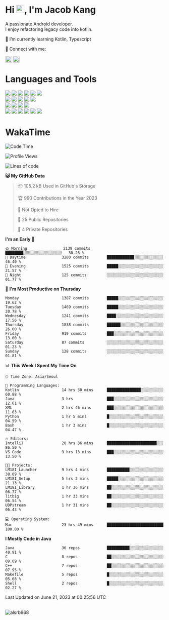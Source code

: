 # Hi <img src="https://media.giphy.com/media/hvRJCLFzcasrR4ia7z/giphy.gif" width="25px">, I'm Jacob Kang
A passionate Android developer.
</br>
I enjoy refactoring legacy code into kotlin.

🌱 I’m currently learning Kotlin, Typescript

🤝 Connect with me:

<a href="https://www.linkedin.com/in/minkyu-kang-b7477b1b2/"><img align="left" src="https://raw.githubusercontent.com/yushi1007/yushi1007/main/images/linkedin.svg" alt="Minkyu Kang | LinkedIn" width="21px"/></a>
<a href="https://www.instagram.com/_jacob_kang/"><img align="left" src="https://raw.githubusercontent.com/yushi1007/yushi1007/main/images/instagram.svg" alt="Jacob Kang | Instagram" width="21px"/></a>

</br>

# Languages and Tools

<div align="left">
<img src="https://img.shields.io/badge/java-007396?logo=java&logoColor=white"/>
<img src="https://img.shields.io/badge/kotlin-7F52FF?logo=kotlin&logoColor=white"/>
<img src="https://img.shields.io/badge/python-3776AB?logo=python&logoColor=white"/>
<img src="https://img.shields.io/badge/bash shell-4EAA25?logo=gnubash&logoColor=white"/>
<img src="https://img.shields.io/badge/c-A8B9CC?logo=c&logoColor=white"/>
<img src="https://img.shields.io/badge/c++-00599C?logo=c%2b%2b&logoColor=white"/>
</div>
<div align="left">
<img src="https://img.shields.io/badge/git-F05032?logo=git&logoColor=white"/>
<img src="https://img.shields.io/badge/github-181717?logo=github&logoColor=white"/>
<img src="https://img.shields.io/badge/mysql-4479A1?logo=mysql&logoColor=white"/>
<img src="https://img.shields.io/badge/sqlite-003B57?logo=sqlite&logoColor=white"/>
<img src="https://img.shields.io/badge/amazon AWS-232F3E?logo=amazonaws&logoColor=white"/>
</div>
<div align="left">
<img src="https://img.shields.io/badge/android-3DDC84?logo=android&logoColor=white"/>
<img src="https://img.shields.io/badge/linux-FCC624?logo=linux&logoColor=white"/>
<img src="https://img.shields.io/badge/flask-000000?logo=flask&logoColor=white"/>
<img src="https://img.shields.io/badge/arduino-00979D?logo=arduino&logoColor=white"/>
</div>
<div align="left">
<img src="https://img.shields.io/badge/slack-4A154B?logo=slack&logoColor=white"/>
<img src="https://img.shields.io/badge/notion-000000?logo=notion&logoColor=white"/>
<img src="https://img.shields.io/badge/jira-0052CC?logo=jira&logoColor=white"/>
<img src="https://img.shields.io/badge/postman-FF6C37?logo=postman&logoColor=white"/>
<img src="https://img.shields.io/badge/intellij-000000?logo=intellijidea&logoColor=white"/>
<img src="https://img.shields.io/badge/pycharm-000000?logo=pycharm&logoColor=white"/>
</div>

# WakaTime

<!--START_SECTION:waka-->
![Code Time](http://img.shields.io/badge/Code%20Time-2%2C629%20hrs%2033%20mins-blue)

![Profile Views](http://img.shields.io/badge/Profile%20Views-0-blue)

![Lines of code](https://img.shields.io/badge/From%20Hello%20World%20I%27ve%20Written-4.7%20million%20lines%20of%20code-blue)

**🐱 My GitHub Data** 

> 📦 105.2 kB Used in GitHub's Storage 
 > 
> 🏆 990 Contributions in the Year 2023
 > 
> 🚫 Not Opted to Hire
 > 
> 📜 25 Public Repositories 
 > 
> 🔑 4 Private Repositories 
 > 
**I'm an Early 🐤** 

```text
🌞 Morning                2139 commits        ████████░░░░░░░░░░░░░░░░░   30.26 % 
🌆 Daytime                3280 commits        ████████████░░░░░░░░░░░░░   46.40 % 
🌃 Evening                1525 commits        █████░░░░░░░░░░░░░░░░░░░░   21.57 % 
🌙 Night                  125 commits         ░░░░░░░░░░░░░░░░░░░░░░░░░   01.77 % 
```
📅 **I'm Most Productive on Thursday** 

```text
Monday                   1387 commits        █████░░░░░░░░░░░░░░░░░░░░   19.62 % 
Tuesday                  1469 commits        █████░░░░░░░░░░░░░░░░░░░░   20.78 % 
Wednesday                1241 commits        ████░░░░░░░░░░░░░░░░░░░░░   17.56 % 
Thursday                 1838 commits        ██████░░░░░░░░░░░░░░░░░░░   26.00 % 
Friday                   919 commits         ███░░░░░░░░░░░░░░░░░░░░░░   13.00 % 
Saturday                 87 commits          ░░░░░░░░░░░░░░░░░░░░░░░░░   01.23 % 
Sunday                   128 commits         ░░░░░░░░░░░░░░░░░░░░░░░░░   01.81 % 
```


📊 **This Week I Spent My Time On** 

```text
🕑︎ Time Zone: Asia/Seoul

💬 Programming Languages: 
Kotlin                   14 hrs 30 mins      ███████████████░░░░░░░░░░   60.88 % 
Java                     3 hrs               ███░░░░░░░░░░░░░░░░░░░░░░   12.61 % 
XML                      2 hrs 46 mins       ███░░░░░░░░░░░░░░░░░░░░░░   11.63 % 
Python                   1 hr 5 mins         █░░░░░░░░░░░░░░░░░░░░░░░░   04.59 % 
Bash                     1 hr 3 mins         █░░░░░░░░░░░░░░░░░░░░░░░░   04.47 % 

🔥 Editors: 
IntelliJ                 20 hrs 36 mins      ██████████████████████░░░   86.50 % 
VS Code                  3 hrs 13 mins       ███░░░░░░░░░░░░░░░░░░░░░░   13.50 % 

🐱‍💻 Projects: 
LM18I_Launcher           9 hrs 4 mins        ██████████░░░░░░░░░░░░░░░   38.09 % 
LM18I_Setup              5 hrs 2 mins        █████░░░░░░░░░░░░░░░░░░░░   21.13 % 
LM18I_Library            1 hr 36 mins        ██░░░░░░░░░░░░░░░░░░░░░░░   06.77 % 
litbig                   1 hr 33 mins        ██░░░░░░░░░░░░░░░░░░░░░░░   06.54 % 
UDPstream                1 hr 31 mins        ██░░░░░░░░░░░░░░░░░░░░░░░   06.43 % 

💻 Operating System: 
Mac                      23 hrs 49 mins      █████████████████████████   100.00 % 
```

**I Mostly Code in Java** 

```text
Java                     36 repos            ██████████░░░░░░░░░░░░░░░   40.91 % 
C                        8 repos             ██░░░░░░░░░░░░░░░░░░░░░░░   09.09 % 
C++                      7 repos             ██░░░░░░░░░░░░░░░░░░░░░░░   07.95 % 
Makefile                 5 repos             █░░░░░░░░░░░░░░░░░░░░░░░░   05.68 % 
Shell                    2 repos             █░░░░░░░░░░░░░░░░░░░░░░░░   02.27 % 
```




 Last Updated on June 21, 2023 at 00:25:56 UTC
<!--END_SECTION:waka-->

</br>

<div align="left">
<img align="left" src="https://github-readme-stats.vercel.app/api/top-langs?username=alsrb968&show_icons=true&locale=en&layout=compact&theme=dark" alt="alsrb968" />
</div>

